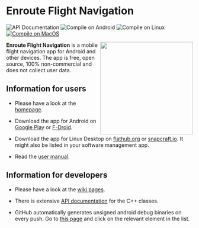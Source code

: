 # Enroute Flight Navigation

![API Documentation](https://github.com/Akaflieg-Freiburg/enroute/workflows/API%20Documentation/badge.svg) ![Compile on Android](https://github.com/Akaflieg-Freiburg/enroute/workflows/Compile%20on%20Android/badge.svg) ![Compile on Linux](https://github.com/Akaflieg-Freiburg/enroute/workflows/Compile%20on%20Linux/badge.svg) [![Compile on MacOS](https://github.com/Akaflieg-Freiburg/enroute/actions/workflows/macos.yml/badge.svg)](https://github.com/Akaflieg-Freiburg/enroute/actions/workflows/macos.yml)

<img align="right" src="https://akaflieg-freiburg.github.io/enroute/assets/images/map-small.webp" width="250">**Enroute Flight Navigation** is a mobile flight navigation app for Android and other devices. The app is free, open source, 100% non-commercial and does not collect user data. 

## Information for users

* Please have a look at the [homepage](https://akaflieg-freiburg.github.io/enroute).

* Download the app for Android on [Google Play](https://play.google.com/store/apps/details?id=de.akaflieg_freiburg.enroute) or [F-Droid](https://f-droid.org/packages/de.akaflieg_freiburg.enroute/).

* Download the app for Linux Desktop on [flathub.org](https://flathub.org/apps/details/de.akaflieg_freiburg.enroute) or [snapcraft.io](https://snapcraft.io/enroute-flight-navigation). It might also be listed in your software management app.

* Read the [user manual](https://akaflieg-freiburg.github.io/enrouteText/manual).

## Information for developers

* Please have a look at the [wiki pages](https://github.com/Akaflieg-Freiburg/enroute/wiki).

* There is extensive [API documentation](https://akaflieg-freiburg.github.io/enroute/APIdoc) for the C++ classes.

* GitHub automatically generates unsigned android debug binaries on every push. Go to [this page](https://github.com/Akaflieg-Freiburg/enroute/actions?query=workflow%3A%22Compile+on+Android%22) and click on the relevant element in the list.

